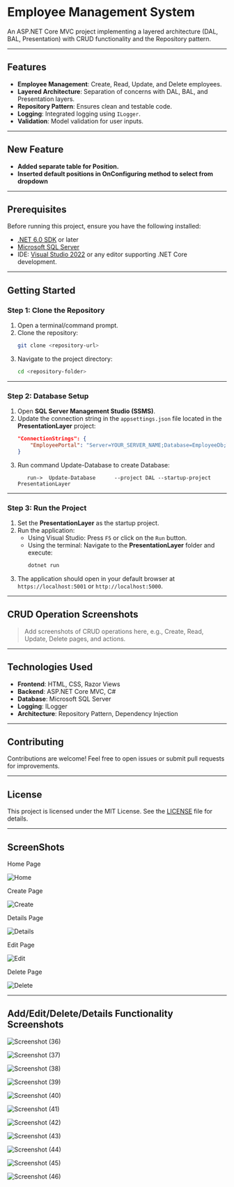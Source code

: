 # Employee Management System

An ASP.NET Core MVC project implementing a layered architecture (DAL, BAL, Presentation) with CRUD functionality and the Repository pattern.

---

## Features
- **Employee Management**: Create, Read, Update, and Delete employees.
- **Layered Architecture**: Separation of concerns with DAL, BAL, and Presentation layers.
- **Repository Pattern**: Ensures clean and testable code.
- **Logging**: Integrated logging using `ILogger`.
- **Validation**: Model validation for user inputs.

---
## New Feature
- **Added separate table for Position.**
- **Inserted default positions in OnConfiguring method to select from dropdown**

---

## Prerequisites
Before running this project, ensure you have the following installed:
- [.NET 6.0 SDK](https://dotnet.microsoft.com/download/dotnet/6.0) or later
- [Microsoft SQL Server](https://www.microsoft.com/en-us/sql-server/sql-server-downloads)
- IDE: [Visual Studio 2022](https://visualstudio.microsoft.com/vs/) or any editor supporting .NET Core development.

---

## Getting Started

### Step 1: Clone the Repository
1. Open a terminal/command prompt.
2. Clone the repository:
   ```bash
   git clone <repository-url>
   ```
3. Navigate to the project directory:
   ```bash
   cd <repository-folder>
   ```

---

### Step 2: Database Setup
1. Open **SQL Server Management Studio (SSMS)**.
2. Update the connection string in the `appsettings.json` file located in the **PresentationLayer** project:
   ```json
   "ConnectionStrings": {
       "EmployeePortal": "Server=YOUR_SERVER_NAME;Database=EmployeeDb;Trusted_Connection=True;MultipleActiveResultSets=true"
   }
   ```
3. Run command Update-Database to create Database:
   ```Package Manager Console with DAL
      run->  Update-Database      --project DAL --startup-project PresentationLayer
   ```

---

### Step 3: Run the Project
1. Set the **PresentationLayer** as the startup project.
2. Run the application:
   - Using Visual Studio: Press `F5` or click on the `Run` button.
   - Using the terminal: Navigate to the **PresentationLayer** folder and execute:
     ```bash
     dotnet run
     ```
3. The application should open in your default browser at `https://localhost:5001` or `http://localhost:5000`.

---

## CRUD Operation Screenshots
> Add screenshots of CRUD operations here, e.g., Create, Read, Update, Delete pages, and actions.


---

## Technologies Used
- **Frontend**: HTML, CSS, Razor Views
- **Backend**: ASP.NET Core MVC, C#
- **Database**: Microsoft SQL Server
- **Logging**: ILogger
- **Architecture**: Repository Pattern, Dependency Injection

---

## Contributing
Contributions are welcome! Feel free to open issues or submit pull requests for improvements.

---

## License
This project is licensed under the MIT License. See the [LICENSE](LICENSE) file for details.



---

## ScreenShots
Home Page

![Home](https://github.com/user-attachments/assets/704eaf10-d749-414f-b604-0e7a8c0b77e3)

Create Page

![Create](https://github.com/user-attachments/assets/9e813ec8-9d75-49cf-b16f-805f49f814ec)

Details Page

![Details](https://github.com/user-attachments/assets/9a575afd-337c-4f0f-baf0-86d3b4a40b10)

Edit Page

![Edit](https://github.com/user-attachments/assets/de255a42-5a6f-4dcf-ad28-4061ac491fe4)

Delete Page

![Delete](https://github.com/user-attachments/assets/dea02289-082a-4cf4-ad2e-50ae103e7291)

---
## Add/Edit/Delete/Details Functionality Screenshots

![Screenshot (36)](https://github.com/user-attachments/assets/bcc1328b-7912-4664-85b9-7b36c0973764)

![Screenshot (37)](https://github.com/user-attachments/assets/af312b74-79b4-4378-abae-2722119fabf7)

![Screenshot (38)](https://github.com/user-attachments/assets/cdd0f424-4f77-4fe6-850b-9520dc3b66a5)

![Screenshot (39)](https://github.com/user-attachments/assets/559ca03c-96c2-492b-85e2-76b33b23afed)

![Screenshot (40)](https://github.com/user-attachments/assets/537a2e11-1d47-4d80-9e99-dc44897d5630)

![Screenshot (41)](https://github.com/user-attachments/assets/225348a1-bc16-423b-93bd-3c5b7f708eda)

![Screenshot (42)](https://github.com/user-attachments/assets/b06f098f-6163-40d4-815f-7bb57458cc54)

![Screenshot (43)](https://github.com/user-attachments/assets/dcc7c613-8e89-493c-8499-e4bf86b82ba7)

![Screenshot (44)](https://github.com/user-attachments/assets/47962df3-ead9-40bd-a646-7779d1c28e84)

![Screenshot (45)](https://github.com/user-attachments/assets/5915008d-3182-4bb8-a713-05b03bc56743)

![Screenshot (46)](https://github.com/user-attachments/assets/7888cedc-3e58-4b1e-849d-acf4fb252e5c)










